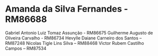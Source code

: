 # Amanda da Silva Fernandes - RM86688
Gabriel Antonio Luiz Tomaz Assunção - RM86675
Guilherme Augusto de Oliveira Carvalho - RM86734 
Hevylle Daiane Carneiro dos Santos – RM87248 
Nicolas Tigle Lins Silva – RM88468 
Victor Rubem Castilho Campos – RM87534  

